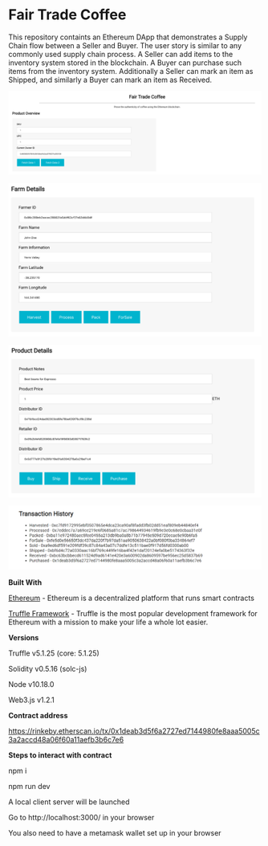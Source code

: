 # Fair Trade Coffee

This repository containts an Ethereum DApp that demonstrates a Supply Chain flow between a Seller and Buyer. The user story is similar to any commonly used supply chain process. A Seller can add items to the inventory system stored in the blockchain. A Buyer can purchase such items from the inventory system. Additionally a Seller can mark an item as Shipped, and similarly a Buyer can mark an item as Received.

![](images/ftc_product_overview.png)

![](images/ftc_farm_details.png)

![](images/ftc_product_details.png)

![](images/Ftc_Transaction_History.png)


**Built With**

[Ethereum](https://ethereum.org/) - Ethereum is a decentralized platform that runs smart contracts

[Truffle Framework](https://www.trufflesuite.com/) - Truffle is the most popular development framework for Ethereum with a mission to make your life a whole lot easier.

**Versions**

Truffle v5.1.25 (core: 5.1.25)

Solidity v0.5.16 (solc-js)

Node v10.18.0

Web3.js v1.2.1

**Contract address**

https://rinkeby.etherscan.io/tx/0x1deab3d5f6a2727ed7144980fe8aaa5005c3a2accd48a06f60a11aefb3b6c7e6

**Steps to interact with contract**

npm i

npm run dev

A local client server will be launched

Go to http://localhost:3000/ in your browser

You also need to have a metamask wallet set up in your browser
